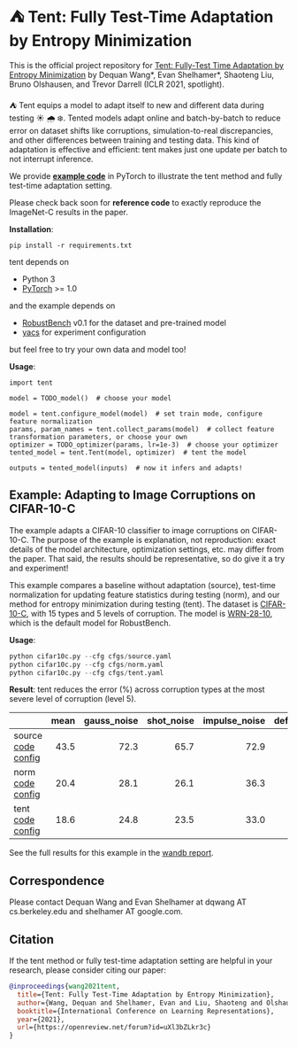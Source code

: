 # ⛺️ Tent: Fully Test-Time Adaptation by Entropy Minimization

This is the official project repository for [Tent: Fully-Test Time Adaptation by Entropy Minimization](https://openreview.net/forum?id=uXl3bZLkr3c) by
Dequan Wang\*, Evan Shelhamer\*, Shaoteng Liu, Bruno Olshausen, and Trevor Darrell (ICLR 2021, spotlight).

⛺️ Tent equips a model to adapt itself to new and different data during testing ☀️ 🌧 ❄️.
Tented models adapt online and batch-by-batch to reduce error on dataset shifts like corruptions, simulation-to-real discrepancies, and other differences between training and testing data.
This kind of adaptation is effective and efficient: tent makes just one update per batch to not interrupt inference.

We provide **[example code](#example-adapting-to-image-corruptions-on-cifar-10-c)** in PyTorch to illustrate the tent method and fully test-time adaptation setting.

Please check back soon for **reference code** to exactly reproduce the ImageNet-C results in the paper.

**Installation**:

```
pip install -r requirements.txt
```

tent depends on

- Python 3
- [PyTorch](https://pytorch.org/) >= 1.0

and the example depends on

- [RobustBench](https://github.com/RobustBench/robustbench) v0.1 for the dataset and pre-trained model
- [yacs](https://github.com/rbgirshick/yacs) for experiment configuration

but feel free to try your own data and model too!

**Usage**:

```
import tent

model = TODO_model()  # choose your model

model = tent.configure_model(model)  # set train mode, configure feature normalization
params, param_names = tent.collect_params(model)  # collect feature transformation parameters, or choose your own
optimizer = TODO_optimizer(params, lr=1e-3)  # choose your optimizer
tented_model = tent.Tent(model, optimizer)  # tent the model

outputs = tented_model(inputs)  # now it infers and adapts!
```

## Example: Adapting to Image Corruptions on CIFAR-10-C

The example adapts a CIFAR-10 classifier to image corruptions on CIFAR-10-C.
The purpose of the example is explanation, not reproduction: exact details of the model architecture, optimization settings, etc. may differ from the paper.
That said, the results should be representative, so do give it a try and experiment!

This example compares a baseline without adaptation (source), test-time normalization for updating feature statistics during testing (norm), and our method for entropy minimization during testing (tent).
The dataset is [CIFAR-10-C](https://github.com/hendrycks/robustness/), with 15 types and 5 levels of corruption.
The model is [WRN-28-10](https://github.com/RobustBench/robustbench), which is the default model for RobustBench.

**Usage**:

```python
python cifar10c.py --cfg cfgs/source.yaml
python cifar10c.py --cfg cfgs/norm.yaml
python cifar10c.py --cfg cfgs/tent.yaml
```

**Result**: tent reduces the error (%) across corruption types at the most severe level of corruption (level 5).

|                                                            | mean | gauss_noise | shot_noise | impulse_noise | defocus_blur | glass_blur | motion_blur | zoom_blur | snow | frost |  fog | brightness | contrast | elastic_trans | pixelate | jpeg |
| ---------------------------------------------------------- | ---: | ----------: | ---------: | ------------: | -----------: | ---------: | ----------: | --------: | ---: | ----: | ---: | ---------: | -------: | ------------: | -------: | ---: |
| source [code](./cifar10c.py)   [config](./cfgs/source.yaml)       | 43.5 |        72.3 |       65.7 |          72.9 |         46.9 |       54.3 |        34.8 |      42.0 | 25.1 |  41.3 | 26.0 |        9.3 |     46.7 |          26.6 |     58.5 | 30.3 |
| norm   [code](./norm.py)       [config](./cfgs/norm.yaml)         | 20.4 |        28.1 |       26.1 |          36.3 |         12.8 |       35.3 |        14.2 |      12.1 | 17.3 |  17.4 | 15.3 |        8.4 |     12.6 |          23.8 |     19.7 | 27.3 |
| tent   [code](./tent.py)       [config](./cfgs/tent.yaml)         | 18.6 |        24.8 |       23.5 |          33.0 |         12.0 |       31.8 |        13.7 |      10.8 | 15.9 |  16.2 | 13.7 |        7.9 |     12.1 |          22.0 |     17.3 | 24.2 |

See the full results for this example in the [wandb report](https://wandb.ai/tent/cifar10c/reports/Tent-Example-Image-Corruptions--Vmlldzo1NTA0NzM).

## Correspondence

Please contact Dequan Wang and Evan Shelhamer at dqwang AT cs.berkeley.edu and shelhamer AT google.com.

## Citation

If the tent method or fully test-time adaptation setting are helpful in your research, please consider citing our paper:

```bibtex
@inproceedings{wang2021tent,
  title={Tent: Fully Test-Time Adaptation by Entropy Minimization},
  author={Wang, Dequan and Shelhamer, Evan and Liu, Shaoteng and Olshausen, Bruno and Darrell, Trevor},
  booktitle={International Conference on Learning Representations},
  year={2021},
  url={https://openreview.net/forum?id=uXl3bZLkr3c}
}
```

